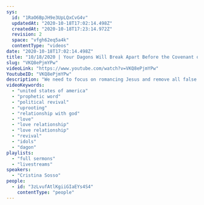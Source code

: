 ```yaml
---
sys:
  id: "1RaO6BpJH9e3UpLQxCvG4v"
  updatedAt: "2020-10-18T17:02:14.498Z"
  createdAt: "2020-10-18T17:23:14.972Z"
  revision: 2
  space: "vfgh62eq5a4k"
  contentType: "videos"
date: "2020-10-18T17:02:14.498Z"
title: "10/18/2020 | Your Dagons Will Break Apart Before the Covenant of God (Pastor Cris Sosso)"
slug: "VKQ8ePjmYPw"
videoLink: "https://www.youtube.com/watch?v=VKQ8ePjmYPw"
YoutubeID: "VKQ8ePjmYPw"
description: "We need to focus on romancing Jesus and remove all false idols in our lives. This sermon was delivered by Pastor Cristina Sosso at Freedom Fellowship Church International on October 18, 2020."
videoKeywords:
  - "united states of america"
  - "prophetic word"
  - "political revival"
  - "uprooting"
  - "relationship with god"
  - "love"
  - "love relationship"
  - "love relationship"
  - "revival"
  - "idols"
  - "dagon"
playlists:
  - "full sermons"
  - "livestreams"
speakers:
  - "Cristina Sosso"
people:
  - id: "3zLvufAtlKgiiGIaEYs4S4"
    contentType: "people"
---
```

